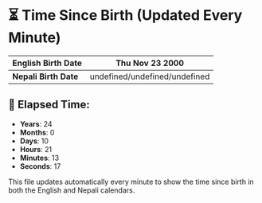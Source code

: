 # ⏳ Time Since Birth (Updated Every Minute)

| **English Birth Date** | Thu Nov 23 2000 |
|------------------------|-------------------------------------|
| **Nepali Birth Date**  | undefined/undefined/undefined                  |

## 📅 Elapsed Time:

- **Years**: 24
- **Months**: 0
- **Days**: 10
- **Hours**: 21
- **Minutes**: 13
- **Seconds**: 17

This file updates automatically every minute to show the time since birth in both the English and Nepali calendars.